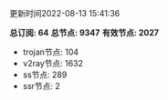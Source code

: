 更新时间2022-08-13 15:41:36

**总订阅: 64**
**总节点: 9347**
**有效节点: 2027**
- trojan节点: 104
- v2ray节点: 1632
- ss节点: 289
- ssr节点: 2
